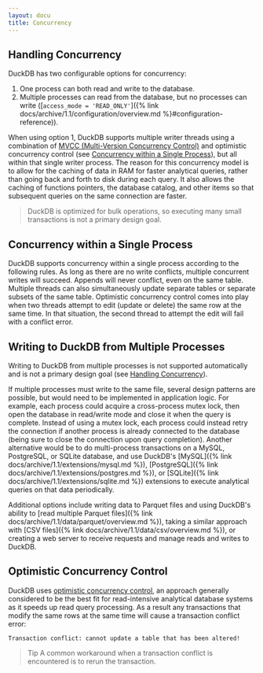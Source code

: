 ```yaml
---
layout: docu
title: Concurrency
---
```


## Handling Concurrency

DuckDB has two configurable options for concurrency:

1. One process can both read and write to the database.
2. Multiple processes can read from the database, but no processes can write ([`access_mode = 'READ_ONLY'`]({% link docs/archive/1.1/configuration/overview.md %}#configuration-reference)).

When using option 1, DuckDB supports multiple writer threads using a combination of [MVCC (Multi-Version Concurrency Control)](https://en.wikipedia.org/wiki/Multiversion_concurrency_control) and optimistic concurrency control (see [Concurrency within a Single Process](#concurrency-within-a-single-process)), but all within that single writer process. The reason for this concurrency model is to allow for the caching of data in RAM for faster analytical queries, rather than going back and forth to disk during each query. It also allows the caching of functions pointers, the database catalog, and other items so that subsequent queries on the same connection are faster.

> DuckDB is optimized for bulk operations, so executing many small transactions is not a primary design goal.

## Concurrency within a Single Process

DuckDB supports concurrency within a single process according to the following rules. As long as there are no write conflicts, multiple concurrent writes will succeed. Appends will never conflict, even on the same table. Multiple threads can also simultaneously update separate tables or separate subsets of the same table. Optimistic concurrency control comes into play when two threads attempt to edit (update or delete) the same row at the same time. In that situation, the second thread to attempt the edit will fail with a conflict error.

## Writing to DuckDB from Multiple Processes

Writing to DuckDB from multiple processes is not supported automatically and is not a primary design goal (see [Handling Concurrency](#handling-concurrency)).

If multiple processes must write to the same file, several design patterns are possible, but would need to be implemented in application logic. For example, each process could acquire a cross-process mutex lock, then open the database in read/write mode and close it when the query is complete. Instead of using a mutex lock, each process could instead retry the connection if another process is already connected to the database (being sure to close the connection upon query completion). Another alternative would be to do multi-process transactions on a MySQL, PostgreSQL, or SQLite database, and use DuckDB's [MySQL]({% link docs/archive/1.1/extensions/mysql.md %}), [PostgreSQL]({% link docs/archive/1.1/extensions/postgres.md %}), or [SQLite]({% link docs/archive/1.1/extensions/sqlite.md %}) extensions to execute analytical queries on that data periodically.

Additional options include writing data to Parquet files and using DuckDB's ability to [read multiple Parquet files]({% link docs/archive/1.1/data/parquet/overview.md %}), taking a similar approach with [CSV files]({% link docs/archive/1.1/data/csv/overview.md %}), or creating a web server to receive requests and manage reads and writes to DuckDB.

## Optimistic Concurrency Control

DuckDB uses [optimistic concurrency control](https://en.wikipedia.org/wiki/Optimistic_concurrency_control), an approach generally considered to be the best fit for read-intensive analytical database systems as it speeds up read query processing. As a result any transactions that modify the same rows at the same time will cause a transaction conflict error:

```console
Transaction conflict: cannot update a table that has been altered!
```

> Tip A common workaround when a transaction conflict is encountered is to rerun the transaction.